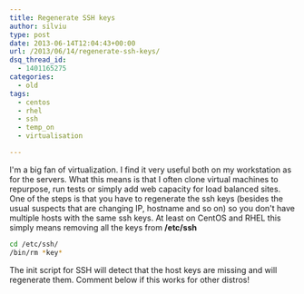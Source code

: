 ```yaml
---
title: Regenerate SSH keys
author: silviu
type: post
date: 2013-06-14T12:04:43+00:00
url: /2013/06/14/regenerate-ssh-keys/
dsq_thread_id:
  - 1401165275
categories:
  - old
tags:
  - centos
  - rhel
  - ssh
  - temp_on
  - virtualisation

---
```

I'm a big fan of virtualization. I find it very useful both on my workstation as for the servers. What this means is that I often clone virtual machines to repurpose, run tests or simply add web capacity for load balanced sites. One of the steps is that you have to regenerate the ssh keys (besides the usual suspects that are changing IP, hostname and so on) so you don't have multiple hosts with the same ssh keys. At least on CentOS and RHEL this simply means removing all the keys from **/etc/ssh**

```bash
cd /etc/ssh/
/bin/rm *key*
```

The init script for SSH will detect that the host keys are missing and will regenerate them. Comment below if this works for other distros!